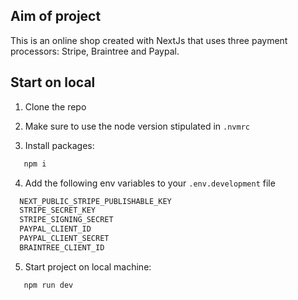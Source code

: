 ## Aim of project

This is an online shop created with NextJs that uses three payment processors: Stripe, Braintree and Paypal.

## Start on local

1. Clone the repo

2. Make sure to use the node version stipulated in `.nvmrc`

3. Install packages:

```bash
   npm i

```

4. Add the following env variables to your `.env.development` file

```bash
  NEXT_PUBLIC_STRIPE_PUBLISHABLE_KEY
  STRIPE_SECRET_KEY
  STRIPE_SIGNING_SECRET
  PAYPAL_CLIENT_ID
  PAYPAL_CLIENT_SECRET
  BRAINTREE_CLIENT_ID
```

5. Start project on local machine:

```bash
   npm run dev

```
